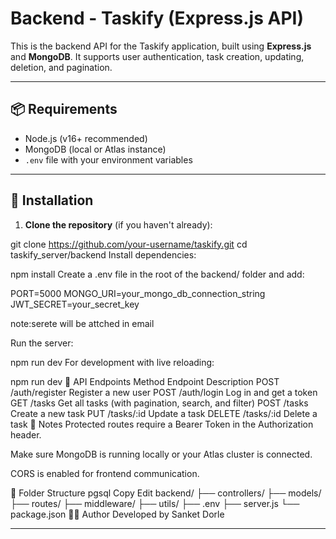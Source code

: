 # Backend - Taskify (Express.js API)

This is the backend API for the Taskify application, built using **Express.js** and **MongoDB**. It supports user authentication, task creation, updating, deletion, and pagination.

---

## 📦 Requirements

- Node.js (v16+ recommended)
- MongoDB (local or Atlas instance)
- `.env` file with your environment variables

---

## 🔧 Installation

1. **Clone the repository** (if you haven't already):

git clone https://github.com/your-username/taskify.git
cd taskify_server/backend
Install dependencies:


npm install
Create a .env file in the root of the backend/ folder and add:



PORT=5000
MONGO_URI=your_mongo_db_connection_string
JWT_SECRET=your_secret_key

note:serete will be attched in email



Run the server:


npm run dev
For development with live reloading:


npm run dev
📮 API Endpoints
Method	Endpoint	Description
POST	/auth/register	Register a new user
POST	/auth/login	Log in and get a token
GET	/tasks	Get all tasks (with pagination, search, and filter)
POST	/tasks	Create a new task
PUT	/tasks/:id	Update a task
DELETE	/tasks/:id	Delete a task
📌 Notes
Protected routes require a Bearer Token in the Authorization header.

Make sure MongoDB is running locally or your Atlas cluster is connected.

CORS is enabled for frontend communication.

📁 Folder Structure
pgsql
Copy
Edit
backend/
├── controllers/
├── models/
├── routes/
├── middleware/
├── utils/
├── .env
├── server.js
└── package.json
🧑‍💻 Author
Developed by Sanket Dorle


---
